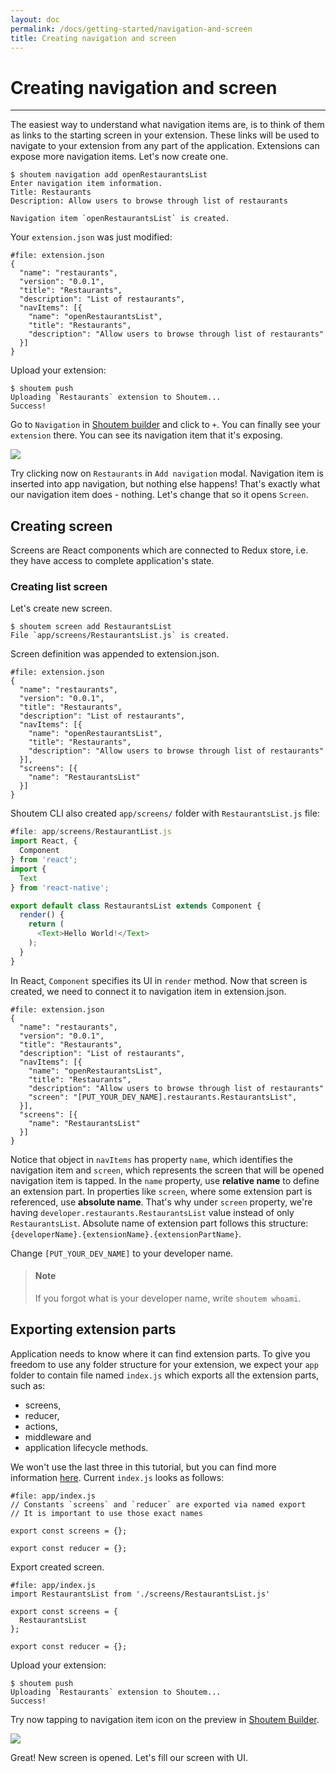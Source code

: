 ```yaml
---
layout: doc
permalink: /docs/getting-started/navigation-and-screen
title: Creating navigation and screen
---
```


# Creating navigation and screen
<hr />

The easiest way to understand what navigation items are, is to think of them as links to the starting screen in your extension. These links will be used to navigate to your extension from any part of the application. Extensions can expose more navigation items. Let's now create one.

```ShellSession
$ shoutem navigation add openRestaurantsList
Enter navigation item information.
Title: Restaurants
Description: Allow users to browse through list of restaurants

Navigation item `openRestaurantsList` is created.
```

Your `extension.json` was just modified:

```json{6-10}
#file: extension.json
{
  "name": "restaurants",
  "version": "0.0.1",
  "title": "Restaurants",
  "description": "List of restaurants",
  "navItems": [{
    "name": "openRestaurantsList",
    "title": "Restaurants",
    "description": "Allow users to browse through list of restaurants"
  }]
}
```

Upload your extension:

```ShellSession
$ shoutem push
Uploading `Restaurants` extension to Shoutem...
Success!
```

Go to `Navigation` in [Shoutem builder](/docs/coming-soon) and click to `+`. You can finally see your `extension` there. You can see its navigation item that it's exposing.

<p class="image">
<img src='{{ site.baseurl }}/img/getting-started/add-modal-shortcut.png'/>
</p>

Try clicking now on `Restaurants` in `Add navigation` modal. Navigation item is inserted into app navigation, but nothing else happens! That's exactly what our navigation item does - nothing. Let's change that so it opens `Screen`.


## Creating screen

Screens are React components which are connected to Redux store, i.e. they have access to complete application's state.

### Creating list screen

Let's create new screen.

```ShellSession
$ shoutem screen add RestaurantsList
File `app/screens/RestaurantsList.js` is created.
```

Screen definition was appended to extension.json.

```json{11-13}
#file: extension.json
{
  "name": "restaurants",
  "version": "0.0.1",
  "title": "Restaurants",
  "description": "List of restaurants",
  "navItems": [{
    "name": "openRestaurantsList",
    "title": "Restaurants",
    "description": "Allow users to browse through list of restaurants"
  }],
  "screens": [{
    "name": "RestaurantsList"
  }]
}
```

Shoutem CLI also created `app/screens/` folder with `RestaurantsList.js` file:

```javascript
#file: app/screens/RestaurantList.js
import React, {
  Component
} from 'react';
import {
  Text
} from 'react-native';

export default class RestaurantsList extends Component {
  render() {
    return (
      <Text>Hello World!</Text>
    );
  }
}
```

In React, `Component` specifies its UI in `render` method. Now that screen is created, we need to connect it to navigation item in extension.json.

```json{10}
#file: extension.json
{
  "name": "restaurants",
  "version": "0.0.1",
  "title": "Restaurants",
  "description": "List of restaurants",
  "navItems": [{
    "name": "openRestaurantsList",
    "title": "Restaurants",
    "description": "Allow users to browse through list of restaurants"
    "screen": "[PUT_YOUR_DEV_NAME].restaurants.RestaurantsList",
  }],
  "screens": [{
    "name": "RestaurantsList"
  }]
}
```

Notice that object in `navItems` has property `name`, which identifies the navigation item and `screen`, which represents the screen that will be opened navigation item is tapped. In the `name` property, use **relative name** to define an extension part. In properties like `screen`, where some extension part is referenced, use **absolute name**. That's why under `screen` property, we're having `developer.restaurants.RestaurantsList` value instead of only `RestaurantsList`. Absolute name of extension part follows this structure: `{developerName}.{extensionName}.{extensionPartName}`.

Change `[PUT_YOUR_DEV_NAME]` to your developer name.

> #### Note
> If you forgot what is your developer name, write `shoutem whoami`.

## Exporting extension parts

Application needs to know where it can find extension parts. To give you freedom to use any folder structure for your extension, we expect your `app` folder to contain file named `index.js` which exports all the extension parts, such as:

- screens,
- reducer,
- actions,
- middleware and
- application lifecycle methods.

We won't use the last three in this tutorial, but you can find more information [here](/docs/coming-soon). Current `index.js` looks as follows:

```JSX
#file: app/index.js
// Constants `screens` and `reducer` are exported via named export
// It is important to use those exact names

export const screens = {};

export const reducer = {};
```

Export created screen.

```javascript{1,4}
#file: app/index.js
import RestaurantsList from './screens/RestaurantsList.js'

export const screens = {
  RestaurantsList
};

export const reducer = {};
```

Upload your extension:

```ShellSession
$ shoutem push
Uploading `Restaurants` extension to Shoutem...
Success!
```

Try now tapping to navigation item icon on the preview in [Shoutem Builder](/docs/coming-soon). 

<p class="image">
<img src='{{ site.baseurl }}/img/getting-started/extension-hello-world.png'/>
</p>

Great! New screen is opened. Let's fill our screen with UI.